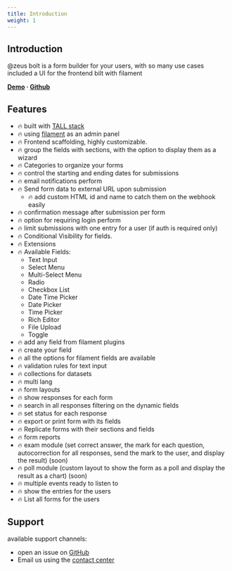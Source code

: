 ```yaml
---
title: Introduction
weight: 1
---
```


## Introduction
@zeus bolt is a form builder for your users, with so many use cases
included a UI for the frontend bilt with filament

**[Demo](https://demo.larazeus.com) · [Github](https://github.com/lara-zeus/bolt)**

## Features
- 🔥 built with [TALL stack](https://tallstack.dev/)
- 🔥 using [filament](https://filamentadmin.com) as an admin panel
- 🔥 Frontend scaffolding, highly customizable.
- 🔥 group the fields with sections, with the option to display them as a wizard
- 🔥 Categories to organize your forms
- 🔥 control the starting and ending dates for submissions
- 🔥 email notifications perform
- 🔥 Send form data to external URL upon submission
  - 🔥 add custom HTML id and name to catch them on the webhook easily
- 🔥 confirmation message after submission per form
- 🔥 option for requiring login perform
- 🔥 limit submissions with one entry for a user (if auth is required only)
- 🔥 Conditional Visibility for fields.
- 🔥 Extensions
- 🔥 Available Fields:
  - Text Input
  - Select Menu
  - Multi-Select Menu
  - Radio
  - Checkbox List
  - Date Time Picker
  - Date Picker
  - Time Picker
  - Rich Editor
  - File Upload
  - Toggle
- 🔥 add any field from filament plugins
- 🔥 create your field
- 🔥 all the options for filament fields are available
- 🔥 validation rules for text input
- 🔥 collections for datasets
- 🔥 multi lang
- 🔥 form layouts
- 🔥 show responses for each form
- 🔥 search in all responses filtering on the dynamic fields
- 🔥 set status for each response
- 🔥 export or print form with its fields
- 🔥 Replicate forms with their sections and fields
- 🔥 form reports
- 🔥 exam module (set correct answer, the mark for each question, autocorrection for all responses, send the mark to the user, and display the result) (soon)
- 🔥 poll module (custom layout to show the form as a poll and display the result as a chart) (soon)
- 🔥 multiple events ready to listen to
- 🔥 show the entries for the users
- 🔥 List all forms for the users

## Support
available support channels:
* open an issue on [GitHub](https://github.com/lara-zeus/bolt/issues)
* Email us using the [contact center](https://still-code.com/contact-us/lara-zeus)